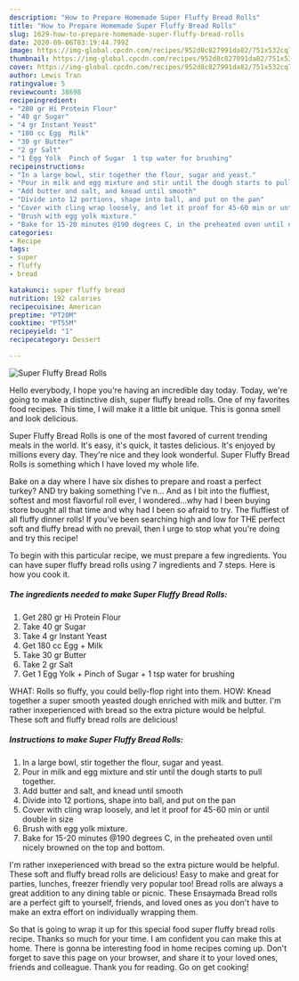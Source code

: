 ```yaml
---
description: "How to Prepare Homemade Super Fluffy Bread Rolls"
title: "How to Prepare Homemade Super Fluffy Bread Rolls"
slug: 1629-how-to-prepare-homemade-super-fluffy-bread-rolls
date: 2020-09-06T03:19:44.799Z
image: https://img-global.cpcdn.com/recipes/952d8c827991da82/751x532cq70/super-fluffy-bread-rolls-recipe-main-photo.jpg
thumbnail: https://img-global.cpcdn.com/recipes/952d8c827991da82/751x532cq70/super-fluffy-bread-rolls-recipe-main-photo.jpg
cover: https://img-global.cpcdn.com/recipes/952d8c827991da82/751x532cq70/super-fluffy-bread-rolls-recipe-main-photo.jpg
author: Lewis Tran
ratingvalue: 5
reviewcount: 38698
recipeingredient:
- "280 gr Hi Protein Flour"
- "40 gr Sugar"
- "4 gr Instant Yeast"
- "180 cc Egg  Milk"
- "30 gr Butter"
- "2 gr Salt"
- "1 Egg Yolk  Pinch of Sugar  1 tsp water for brushing"
recipeinstructions:
- "In a large bowl, stir together the flour, sugar and yeast."
- "Pour in milk and egg mixture and stir until the dough starts to pull together."
- "Add butter and salt, and knead until smooth"
- "Divide into 12 portions, shape into ball, and put on the pan"
- "Cover with cling wrap loosely, and let it proof for 45-60 min or until double in size"
- "Brush with egg yolk mixture."
- "Bake for 15-20 minutes @190 degrees C, in the preheated oven until nicely browned on the top and bottom."
categories:
- Recipe
tags:
- super
- fluffy
- bread

katakunci: super fluffy bread 
nutrition: 192 calories
recipecuisine: American
preptime: "PT20M"
cooktime: "PT55M"
recipeyield: "1"
recipecategory: Dessert

---
```



![Super Fluffy Bread Rolls](https://img-global.cpcdn.com/recipes/952d8c827991da82/751x532cq70/super-fluffy-bread-rolls-recipe-main-photo.jpg)

Hello everybody, I hope you're having an incredible day today. Today, we're going to make a distinctive dish, super fluffy bread rolls. One of my favorites food recipes. This time, I will make it a little bit unique. This is gonna smell and look delicious.

Super Fluffy Bread Rolls is one of the most favored of current trending meals in the world. It's easy, it's quick, it tastes delicious. It's enjoyed by millions every day. They're nice and they look wonderful. Super Fluffy Bread Rolls is something which I have loved my whole life.

Bake on a day where I have six dishes to prepare and roast a perfect turkey? AND try baking something I&#39;ve n… And as I bit into the fluffiest, softest and most flavorful roll ever, I wondered…why had I been buying store bought all that time and why had I been so afraid to try. The fluffiest of all fluffy dinner rolls! If you&#39;ve been searching high and low for THE perfect soft and fluffy bread with no prevail, then I urge to stop what you&#39;re doing and try this recipe!


To begin with this particular recipe, we must prepare a few ingredients. You can have super fluffy bread rolls using 7 ingredients and 7 steps. Here is how you cook it.

<!--inarticleads1-->

##### The ingredients needed to make Super Fluffy Bread Rolls:

1. Get 280 gr Hi Protein Flour
1. Take 40 gr Sugar
1. Take 4 gr Instant Yeast
1. Get 180 cc Egg + Milk
1. Take 30 gr Butter
1. Take 2 gr Salt
1. Get 1 Egg Yolk + Pinch of Sugar + 1 tsp water for brushing


WHAT: Rolls so fluffy, you could belly-flop right into them. HOW: Knead together a super smooth yeasted dough enriched with milk and butter. I&#39;m rather inxeperienced with bread so the extra picture would be helpful. These soft and fluffy bread rolls are delicious! 

<!--inarticleads2-->

##### Instructions to make Super Fluffy Bread Rolls:

1. In a large bowl, stir together the flour, sugar and yeast.
1. Pour in milk and egg mixture and stir until the dough starts to pull together.
1. Add butter and salt, and knead until smooth
1. Divide into 12 portions, shape into ball, and put on the pan
1. Cover with cling wrap loosely, and let it proof for 45-60 min or until double in size
1. Brush with egg yolk mixture.
1. Bake for 15-20 minutes @190 degrees C, in the preheated oven until nicely browned on the top and bottom.


I&#39;m rather inxeperienced with bread so the extra picture would be helpful. These soft and fluffy bread rolls are delicious! Easy to make and great for parties, lunches, freezer friendly very popular too! Bread rolls are always a great addition to any dining table or picnic. These Ensaymada Bread rolls are a perfect gift to yourself, friends, and loved ones as you don&#39;t have to make an extra effort on individually wrapping them. 

So that is going to wrap it up for this special food super fluffy bread rolls recipe. Thanks so much for your time. I am confident you can make this at home. There is gonna be interesting food in home recipes coming up. Don't forget to save this page on your browser, and share it to your loved ones, friends and colleague. Thank you for reading. Go on get cooking!
